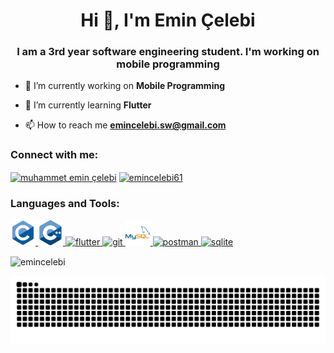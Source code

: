 <h1 align="center">Hi 👋, I'm Emin Çelebi</h1>
<h3 align="center">I am a 3rd year software engineering student. I'm working on mobile programming</h3>

- 🔭 I’m currently working on **Mobile Programming**

- 🌱 I’m currently learning **Flutter**

- 📫 How to reach me **emincelebi.sw@gmail.com**

<h3 align="left">Connect with me:</h3>
<p align="left">
<a href="https://linkedin.com/in/muhammet emin çelebi" target="blank"><img align="center" src="https://raw.githubusercontent.com/rahuldkjain/github-profile-readme-generator/master/src/images/icons/Social/linked-in-alt.svg" alt="muhammet emin çelebi" height="30" width="40" /></a>
<a href="https://instagram.com/emincelebi61" target="blank"><img align="center" src="https://raw.githubusercontent.com/rahuldkjain/github-profile-readme-generator/master/src/images/icons/Social/instagram.svg" alt="emincelebi61" height="30" width="40" /></a>
</p>

<h3 align="left">Languages and Tools:</h3>
<p align="left"> <a href="https://www.cprogramming.com/" target="_blank" rel="noreferrer"> <img src="https://raw.githubusercontent.com/devicons/devicon/master/icons/c/c-original.svg" alt="c" width="40" height="40"/> </a> <a href="https://www.w3schools.com/cpp/" target="_blank" rel="noreferrer"> <img src="https://raw.githubusercontent.com/devicons/devicon/master/icons/cplusplus/cplusplus-original.svg" alt="cplusplus" width="40" height="40"/> </a> <a href="https://flutter.dev" target="_blank" rel="noreferrer"> <img src="https://www.vectorlogo.zone/logos/flutterio/flutterio-icon.svg" alt="flutter" width="40" height="40"/> </a> <a href="https://git-scm.com/" target="_blank" rel="noreferrer"> <img src="https://www.vectorlogo.zone/logos/git-scm/git-scm-icon.svg" alt="git" width="40" height="40"/> </a> <a href="https://www.mysql.com/" target="_blank" rel="noreferrer"> <img src="https://raw.githubusercontent.com/devicons/devicon/master/icons/mysql/mysql-original-wordmark.svg" alt="mysql" width="40" height="40"/> </a> <a href="https://postman.com" target="_blank" rel="noreferrer"> <img src="https://www.vectorlogo.zone/logos/getpostman/getpostman-icon.svg" alt="postman" width="40" height="40"/> </a> <a href="https://www.sqlite.org/" target="_blank" rel="noreferrer"> <img src="https://www.vectorlogo.zone/logos/sqlite/sqlite-icon.svg" alt="sqlite" width="40" height="40"/> </a> </p>

<p><img align="center" src="https://github-readme-stats.vercel.app/api/top-langs?username=emincelebi&show_icons=true&locale=en&layout=compact" alt="emincelebi" /></p>

<picture>
  <source media="(prefers-color-scheme: dark)" srcset="https://raw.githubusercontent.com/emincelebi/emincelebi/output/github-contribution-grid-snake-dark.svg">
  <source media="(prefers-color-scheme: light)" srcset="https://raw.githubusercontent.com/emincelebi/emincelebi/output/github-contribution-grid-snake.svg">
  <img alt="github contribution grid snake animation" src="https://raw.githubusercontent.com/emincelebi/emincelebi/output/github-contribution-grid-snake.svg">
</picture>

